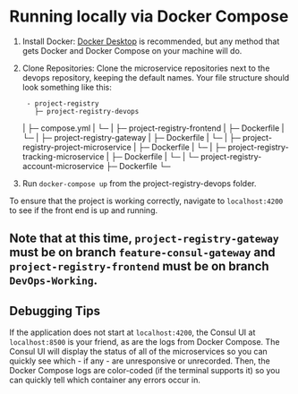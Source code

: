 
# Running locally via Docker Compose

1. Install Docker: [Docker Desktop](https://docs.docker.com/docker-for-windows/install/) is recommended, but any method that gets Docker and Docker Compose on your machine will do.
2. Clone Repositories: Clone the microservice repositories next to the devops repository, keeping the default names. Your file structure should look something like this:

        - project-registry
          ├─ project-registry-devops
	  |   ├─ compose.yml
          |   └─ <rest of repository>
          |
          ├─ project-registry-frontend
	  |   ├─ Dockerfile
          |   └─ <rest of repository>
          |
          ├─ project-registry-gateway
	  |   ├─ Dockerfile
          |   └─ <rest of repository>
          |
          ├─ project-registry-project-microservice
	  |   ├─ Dockerfile
          |   └─ <rest of repository>
          |
          ├─ project-registry-tracking-microservice
	  |   ├─ Dockerfile
          |   └─ <rest of repository>
          |
          └─ project-registry-account-microservice
	      ├─ Dockerfile
              └─ <rest of repository>

3. Run `docker-compose up` from the project-registry-devops folder.

To ensure that the project is working correctly, navigate to `localhost:4200` to see if the front end is up and running.

## Note that at this time, `project-registry-gateway` must be on branch `feature-consul-gateway` and `project-registry-frontend` must be on branch `DevOps-Working`.

## Debugging Tips

If the application does not start at `localhost:4200`, the Consul UI at `localhost:8500` is your friend, as are the logs from Docker Compose. The Consul UI will display the status of all of the microservices so you can quickly see which - if any - are unresponsive or unrecorded. Then, the Docker Compose logs are color-coded (if the terminal supports it) so you can quickly tell which container any errors occur in.
